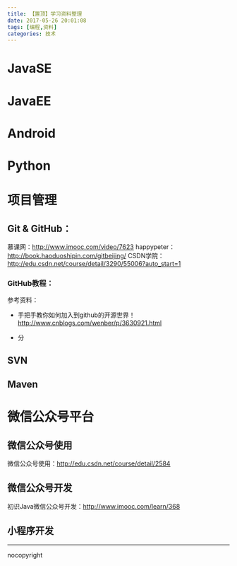 ```yaml
---
title: 【置顶】学习资料整理
date: 2017-05-26 20:01:08
tags: [编程,资料]
categories: 技术
---
```


# JavaSE

# JavaEE

# Android

# Python


# 项目管理
## Git & GitHub：
慕课网：http://www.imooc.com/video/7623
happypeter：http://book.haoduoshipin.com/gitbeijing/
CSDN学院：http://edu.csdn.net/course/detail/3290/55006?auto_start=1

### GitHub教程：
参考资料：

- 手把手教你如何加入到github的开源世界！
http://www.cnblogs.com/wenber/p/3630921.html

- 分

## SVN

## Maven

# 微信公众号平台
## 微信公众号使用
微信公众号使用：http://edu.csdn.net/course/detail/2584

## 微信公众号开发
初识Java微信公众号开发：http://www.imooc.com/learn/368

## 小程序开发


---

nocopyright
